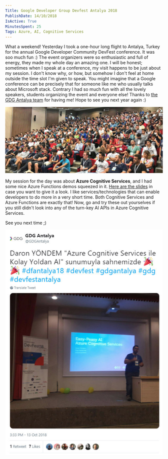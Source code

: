 ```yaml
---
Title: Google Developer Group Devfest Antalya 2018
PublishDate: 14/10/2018
IsActive: True
MinutesSpent: 25
Tags: Azure, AI, Cognitive Services
---
```


What a weekend! Yesterday I took a one-hour long flight to Antalya, Turkey for the annual Google Developer Community DevFest conference. It was soo much fun :) The event organizers were so enthusiastic and full of energy, they made my whole day an amazing one. I will be honest; sometimes when I speak at a conference, my visit happens to be just about my session. I don't know why, or how, but somehow I don't feel at home outside the time slot I'm given to speak. You might imagine that a Google conference can be precisely that for someone like me who usually talks about Microsoft stack. Contrary I had so much fun with all the lovely speakers, students organizing the event and everyone else! Thanks to [the GDG Antalya team](https://twitter.com/GDGAntalya) for having me! Hope to see you next year again :)

![Google DevFest Antalya](media/Cognitive-Services-Google-DevFest-Antalya/IMG_4591.JPG)

My session for the day was about **Azure Cognitive Services**, and I had some nice Azure Functions demos squeezed in it. [Here are the slides](http://daron.me/decks) in case you want to give it a look. I like services/technologies that can enable developers to do more in a very short time. Both Cognitive Services and Azure Functions are exactly that! Now, go and try these out yourselves if you still didn't look into any of the turn-key AI APIs in Azure Cognitive Services. 

See you next time ;)

![GDG Antalya on Twitter](media/Cognitive-Services-Google-DevFest-Antalya/tweet.jpg)
